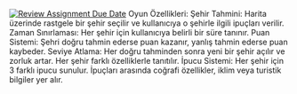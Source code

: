 [![Review Assignment Due Date](https://classroom.github.com/assets/deadline-readme-button-22041afd0340ce965d47ae6ef1cefeee28c7c493a6346c4f15d667ab976d596c.svg)](https://classroom.github.com/a/ATV5e7Id)
Oyun Özellikleri:
Şehir Tahmini: Harita üzerinde rastgele bir şehir seçilir ve kullanıcıya o şehirle ilgili ipuçları verilir.
Zaman Sınırlaması: Her şehir için kullanıcıya belirli bir süre tanınır.
Puan Sistemi: Şehri doğru tahmin ederse puan kazanır, yanlış tahmin ederse puan kaybeder.
Seviye Atlama: Her doğru tahminden sonra yeni bir şehir açılır ve zorluk artar. Her şehir farklı özelliklerle tanıtılır.
İpucu Sistemi: Her şehir için 3 farklı ipucu sunulur. İpuçları arasında coğrafi özellikler, iklim veya turistik bilgiler yer alır.
